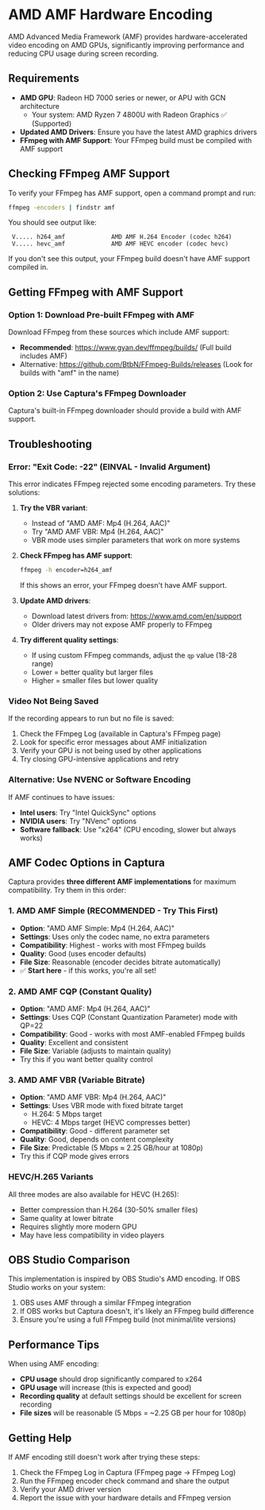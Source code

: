 # AMD AMF Hardware Encoding

AMD Advanced Media Framework (AMF) provides hardware-accelerated video encoding on AMD GPUs, significantly improving performance and reducing CPU usage during screen recording.

## Requirements

- **AMD GPU**: Radeon HD 7000 series or newer, or APU with GCN architecture
  - Your system: AMD Ryzen 7 4800U with Radeon Graphics ✅ (Supported)
- **Updated AMD Drivers**: Ensure you have the latest AMD graphics drivers
- **FFmpeg with AMF Support**: Your FFmpeg build must be compiled with AMF support

## Checking FFmpeg AMF Support

To verify your FFmpeg has AMF support, open a command prompt and run:

```bash
ffmpeg -encoders | findstr amf
```

You should see output like:
```
 V..... h264_amf             AMD AMF H.264 Encoder (codec h264)
 V..... hevc_amf             AMD AMF HEVC encoder (codec hevc)
```

If you don't see this output, your FFmpeg build doesn't have AMF support compiled in.

## Getting FFmpeg with AMF Support

### Option 1: Download Pre-built FFmpeg with AMF
Download FFmpeg from these sources which include AMF support:
- **Recommended**: https://www.gyan.dev/ffmpeg/builds/ (Full build includes AMF)
- Alternative: https://github.com/BtbN/FFmpeg-Builds/releases (Look for builds with "amf" in the name)

### Option 2: Use Captura's FFmpeg Downloader
Captura's built-in FFmpeg downloader should provide a build with AMF support.

## Troubleshooting

### Error: "Exit Code: -22" (EINVAL - Invalid Argument)

This error indicates FFmpeg rejected some encoding parameters. Try these solutions:

1. **Try the VBR variant**: 
   - Instead of "AMD AMF: Mp4 (H.264, AAC)"
   - Try "AMD AMF VBR: Mp4 (H.264, AAC)"
   - VBR mode uses simpler parameters that work on more systems

2. **Check FFmpeg has AMF support**:
   ```bash
   ffmpeg -h encoder=h264_amf
   ```
   If this shows an error, your FFmpeg doesn't have AMF support.

3. **Update AMD drivers**:
   - Download latest drivers from: https://www.amd.com/en/support
   - Older drivers may not expose AMF properly to FFmpeg

4. **Try different quality settings**:
   - If using custom FFmpeg commands, adjust the `qp` value (18-28 range)
   - Lower = better quality but larger files
   - Higher = smaller files but lower quality

### Video Not Being Saved

If the recording appears to run but no file is saved:

1. Check the FFmpeg Log (available in Captura's FFmpeg page)
2. Look for specific error messages about AMF initialization
3. Verify your GPU is not being used by other applications
4. Try closing GPU-intensive applications and retry

### Alternative: Use NVENC or Software Encoding

If AMF continues to have issues:
- **Intel users**: Try "Intel QuickSync" options
- **NVIDIA users**: Try "NVenc" options  
- **Software fallback**: Use "x264" (CPU encoding, slower but always works)

## AMF Codec Options in Captura

Captura provides **three different AMF implementations** for maximum compatibility. Try them in this order:

### 1. AMD AMF Simple (RECOMMENDED - Try This First)
- **Option**: "AMD AMF Simple: Mp4 (H.264, AAC)"
- **Settings**: Uses only the codec name, no extra parameters
- **Compatibility**: Highest - works with most FFmpeg builds
- **Quality**: Good (uses encoder defaults)
- **File Size**: Reasonable (encoder decides bitrate automatically)
- ✅ **Start here** - if this works, you're all set!

### 2. AMD AMF CQP (Constant Quality)
- **Option**: "AMD AMF: Mp4 (H.264, AAC)"
- **Settings**: Uses CQP (Constant Quantization Parameter) mode with QP=22
- **Compatibility**: Good - works with most AMF-enabled FFmpeg builds
- **Quality**: Excellent and consistent
- **File Size**: Variable (adjusts to maintain quality)
- Try this if you want better quality control

### 3. AMD AMF VBR (Variable Bitrate)
- **Option**: "AMD AMF VBR: Mp4 (H.264, AAC)"
- **Settings**: Uses VBR mode with fixed bitrate target
  - H.264: 5 Mbps target
  - HEVC: 4 Mbps target (HEVC compresses better)
- **Compatibility**: Good - different parameter set
- **Quality**: Good, depends on content complexity
- **File Size**: Predictable (5 Mbps ≈ 2.25 GB/hour at 1080p)
- Try this if CQP mode gives errors

### HEVC/H.265 Variants
All three modes are also available for HEVC (H.265):
- Better compression than H.264 (30-50% smaller files)
- Same quality at lower bitrate
- Requires slightly more modern GPU
- May have less compatibility in video players

## OBS Studio Comparison

This implementation is inspired by OBS Studio's AMD encoding. If OBS Studio works on your system:

1. OBS uses AMF through a similar FFmpeg integration
2. If OBS works but Captura doesn't, it's likely an FFmpeg build difference
3. Ensure you're using a full FFmpeg build (not minimal/lite versions)

## Performance Tips

When using AMF encoding:
- **CPU usage** should drop significantly compared to x264
- **GPU usage** will increase (this is expected and good)
- **Recording quality** at default settings should be excellent for screen recording
- **File sizes** will be reasonable (5 Mbps = ~2.25 GB per hour for 1080p)

## Getting Help

If AMF encoding still doesn't work after trying these steps:

1. Check the FFmpeg Log in Captura (FFmpeg page → FFmpeg Log)
2. Run the FFmpeg encoder check command and share the output
3. Verify your AMD driver version
4. Report the issue with your hardware details and FFmpeg version
